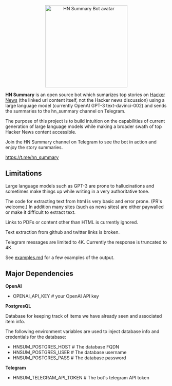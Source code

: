 <p align="center">
<img src="https://github.com/jiggy-ai/hn_summary/blob/master/HN_Summary.jpg" alt="HN Summary Bot avatar" width=256> 
</p>

**HN Summary** is an open source bot which sumarizes top stories on [Hacker News](https://news.ycombinator.com) (the linked url content itself, not the Hacker news discussion) using a large language model (currently OpenAI GPT-3 text-davinci-002) and sends the summaries to the hn_summary channel on Telegram.

The purpose of this project is to build intuition on the capabilities of current generation of large language models while making a broader swath of top Hacker News content accessible.

Join the HN Summary channel on Telegram to see the bot in action and enjoy the story summaries.

https://t.me/hn_summary

## Limitations

Large language models such as GPT-3 are prone to hallucinations and sometimes make things up while writing in a very authoritative tone.

The code for extracting text from html is very basic and error prone. (PR's welcome.)  In addition many sites (such as news sites) are either paywalled or make it difficult to extract text. 

Links to PDFs or content other than HTML is currently ignored.

Text extraction from github and twitter links is broken.  

Telegram messages are limited to 4K. Currently the response is truncated to 4K.

See [examples.md](https://github.com/jiggy-ai/hn_summary/blob/master/examples.md) for a few examples of the output.

## Major Dependencies

**OpenAI**

* OPENAI_API_KEY # your OpenAI API key


**PostgresQL** 

Database for keeping track of items we have already seen and associated item info.

The following environment variables are used to inject database info and credentials for the database:


- HNSUM_POSTGRES_HOST  # The database FQDN
- HNSUM_POSTGRES_USER  # The database username
- HNSUM_POSTGRES_PASS  # The database password

**Telegram**
  
* HNSUM_TELEGRAM_API_TOKEN # The bot's telegram API token



